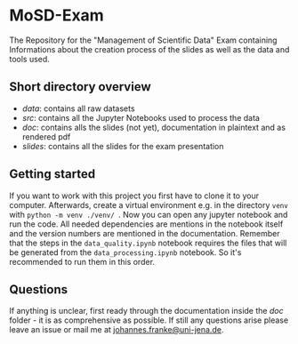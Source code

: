 # MoSD-Exam
The Repository for the "Management of Scientific Data" Exam containing Informations about the creation process of the slides as well as the data and tools used.

## Short directory overview

- _*data*_: contains all raw datasets
- _*src*_: contains all the Jupyter Notebooks used to process the data
- _*doc*_: contains alls the slides (not yet), documentation in plaintext and as rendered pdf
- _*slides*_: contains all the slides for the exam presentation

## Getting started

If you want to work with this project you first have to clone it to your computer.
Afterwards, create a virtual environment e.g. in the directory `venv` with `python -m venv ./venv/ `.
Now you can open any jupyter notebook and run the code. All needed dependencies are mentions in the notebook itself and the version numbers are mentioned in the documentation.
Remember that the steps in the `data_quality.ipynb` notebook requires the files that will be generated from the `data_processing.ipynb` notebook. So it's recommended to run them in this order.

## Questions

If anything is unclear, first ready through the documentation inside the _doc_ folder - it is as comprehensive as possible.
If still any questions arise please leave an issue or mail me at johannes.franke@uni-jena.de.